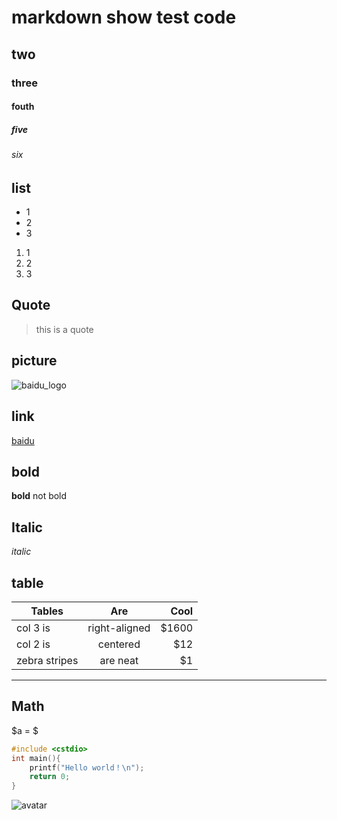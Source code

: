 # markdown show test code
## two 
### three
#### fouth
##### five
###### six


## list
* 1
* 2
* 3

1. 1
2. 2
3. 3

## Quote
> this is a quote

## picture

![baidu_logo](https://ss0.bdstatic.com/5aV1bjqh_Q23odCf/static/superman/img/logo/bd_logo1_31bdc765.png)

## link

[baidu](www.baidu.com)

## bold
**bold** not bold
## Italic
*italic*
## table
| Tables        | Are           | Cool  |
| ------------- |:-------------:| -----:|
| col 3 is      | right-aligned | $1600 |
| col 2 is      | centered      |   $12 |
| zebra stripes | are neat      |    $1 |
***
## Math
$a = $
```c++
#include <cstdio>
int main(){
	printf("Hello world！\n");
	return 0;
}
```
![avatar](doge)

[doge]:data:image/png;base64,